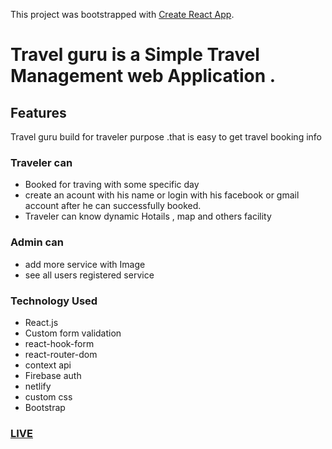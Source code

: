 This project was bootstrapped with [Create React App](https://github.com/facebook/create-react-app).

# Travel guru  is a Simple Travel Management web Application .

## Features
Travel guru build for traveler purpose .that is easy to get travel booking info 

### Traveler can  
- Booked for traving    with some specific day
- create  an acount with his name or login with his facebook or gmail account  after he can successfully booked.
- Traveler can know  dynamic Hotails , map and others facility  

### Admin can 
- add more service with Image 
- see all users registered service 


### Technology Used 

- React.js
- Custom form validation
- react-hook-form
- react-router-dom
- context api
- Firebase auth
- netlify
- custom css
- Bootstrap

### [LIVE](https://travel-guru-apps.netlify.app/)

